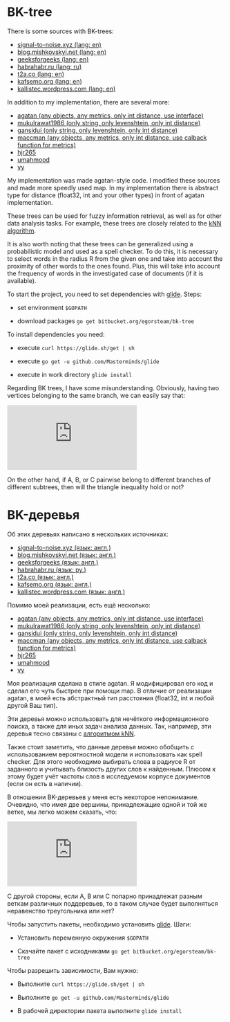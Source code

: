 # BK-tree

There is some sources with BK-trees:

* [signal-to-noise.xyz (lang: en)](http://signal-to-noise.xyz/post/bk-tree/)
* [blog.mishkovskyi.net (lang: en)](http://blog.mishkovskyi.net/posts/2015/Jul/31/implementing-bk-tree-in-clojure)
* [geeksforgeeks (lang: en)](http://www.geeksforgeeks.org/bk-tree-introduction-implementation/)
* [habrahabr.ru (lang: ru)](https://habrahabr.ru/post/114997/)
* [t2a.co (lang: en)](https://t2a.co/blog/index.php/spell-checking-or-search-engine-suggestions-using-bk-trees/)
* [kafsemo.org (lang: en)](http://www.kafsemo.org/2010/08/03_bk-tree-performance-notes.html)
* [kallistec.wordpress.com (lang: en)](https://kallistec.wordpress.com/tag/k-nearest-neighbors/)


In addition to my implementation, there are several more:

* [agatan (any objects, any metrics, only int distance, use interface)](https://github.com/agatan/bktree/blob/master/bktree.go)
* [mukulrawat1986 (only string, only levenshtein, only int distance)](https://github.com/mukulrawat1986/bktree-go/blob/master/bktree/bktree.go)
* [gansidui (only string, only levenshtein, only int distance)](https://github.com/gansidui/bktree/blob/master/bktree.go)
* [maccman (any objects, any metrics, only int distance, use calback function for metrics)](https://github.com/maccman/bktree/blob/master/bktree.go)
* [hjr265](https://github.com/hjr265/go-bktree/blob/master/bktree.go)
* [umahmood](https://github.com/umahmood/bktree/blob/master/bktree.go)
* [vy](https://github.com/vy/bk-tree)

My implementation was made agatan-style code. I modified these sources and made more speedly used map. In my implementation there is abstract type for distance (float32, int and your other types) in front of agatan implementation.

These trees can be used for fuzzy information retrieval, as well as for other data analysis tasks. For example, these trees are closely related to the [kNN algorithm](https://kallistec.wordpress.com/tag/k-nearest-neighbors/).

It is also worth noting that these trees can be generalized using a probabilistic model and used as a spell checker. To do this, it is necessary to select words in the radius R from the given one and take into account the proximity of other words to the ones found. Plus, this will take into account the frequency of words in the investigated case of documents (if it is available).

To start the project, you need to set dependencies with [glide](https://glide.readthedocs.io/en/latest/). Steps:

* set environment `$GOPATH`

* download packages `go get bitbucket.org/egorsteam/bk-tree`

To install dependencies you need:

* execute `curl https://glide.sh/get | sh`

* execute `go get -u github.com/Masterminds/glide`

* execute in work directory `glide install`

Regarding BK trees, I have some misunderstanding. Obviously, having two vertices belonging to the same branch, we can easily say that:

![f1](https://latex.codecogs.com/gif.latex?%5Crho%28A%2C%20B%29%20%5Cleq%20%5Crho%28A%2C%20C%29%20&plus;%20%5Crho%28C%2C%20B%29)

On the other hand, if A, B, or C pairwise belong to different branches of different subtrees, then will the triangle inequality hold or not?

# BK-деревья

Об этих деревьях написано в нескольких источниках:

* [signal-to-noise.xyz (язык: англ.)](http://signal-to-noise.xyz/post/bk-tree/)
* [blog.mishkovskyi.net (язык: англ.)](http://blog.mishkovskyi.net/posts/2015/Jul/31/implementing-bk-tree-in-clojure)
* [geeksforgeeks (язык: англ.)](http://www.geeksforgeeks.org/bk-tree-introduction-implementation/)
* [habrahabr.ru (язык: ру.)](https://habrahabr.ru/post/114997/)
* [t2a.co (язык: англ.)](https://t2a.co/blog/index.php/spell-checking-or-search-engine-suggestions-using-bk-trees/)
* [kafsemo.org (язык: англ.)](http://www.kafsemo.org/2010/08/03_bk-tree-performance-notes.html)
* [kallistec.wordpress.com (язык: англ.)](https://kallistec.wordpress.com/tag/k-nearest-neighbors/)


Помимо моей реализации, есть ещё несколько:

* [agatan (any objects, any metrics, only int distance, use interface)](https://github.com/agatan/bktree/blob/master/bktree.go)
* [mukulrawat1986 (only string, only levenshtein, only int distance)](https://github.com/mukulrawat1986/bktree-go/blob/master/bktree/bktree.go)
* [gansidui (only string, only levenshtein, only int distance)](https://github.com/gansidui/bktree/blob/master/bktree.go)
* [maccman (any objects, any metrics, only int distance, use calback function for metrics)](https://github.com/maccman/bktree/blob/master/bktree.go)
* [hjr265](https://github.com/hjr265/go-bktree/blob/master/bktree.go)
* [umahmood](https://github.com/umahmood/bktree/blob/master/bktree.go)
* [vy](https://github.com/vy/bk-tree)

Моя реализация сделана в стиле agatan. Я модифицировал его код и сделал его чуть быстрее при помощи map. В отличие от реализации agatan, в моей есть абстрактный тип расстояния (float32, int и любой другой Ваш тип).

Эти деревья можно использовать для нечёткого информационного поиска, а также для иных задач анализа данных. Так, например, эти деревья тесно связаны с [алгоритмом kNN](https://kallistec.wordpress.com/tag/k-nearest-neighbors/).

Также стоит заметить, что данные деревья можно обобщить с использованием вероятностной модели и использовать как spell checker. Для этого необходимо выбирать слова в радиусе R от заданного и учитывать близость других слов к найденным. Плюсом к этому будет учёт частоты слов в исследуемом корпусе документов (если он есть в наличии).

В отношении BK-деревьев у меня есть некоторое непонимание. Очевидно, что имея две вершины, принадлежащие одной и той же ветке, мы легко можем сказать, что:

![f1](https://latex.codecogs.com/gif.latex?%5Crho%28A%2C%20B%29%20%5Cleq%20%5Crho%28A%2C%20C%29%20&plus;%20%5Crho%28C%2C%20B%29)

С другой стороны, если A, B или C попарно принадлежат разным веткам различных поддеревьев, то в таком случае будет выполняться неравенство треугольника или нет?

Чтобы запустить пакеты, необходимо установить [glide](https://glide.readthedocs.io/en/latest/). Шаги:

* Установить переменную окружения `$GOPATH`

* Скачайте пакет с исходниками `go get bitbucket.org/egorsteam/bk-tree`

Чтобы разрешить зависимости, Вам нужно:

* Выполните `curl https://glide.sh/get | sh`

* Выполните `go get -u github.com/Masterminds/glide`

* В рабочей директории пакета выполните `glide install`